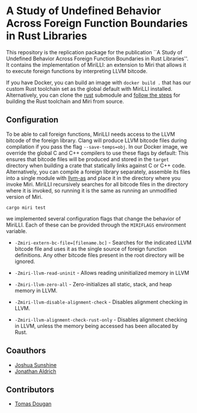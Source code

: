 # A Study of Undefined Behavior Across Foreign Function Boundaries in Rust Libraries

This repository is the replication package for the publication ``A Study of Undefined Behavior Across Foreign Function Boundaries in Rust Libraries''. It contains the implementation of MiriLLI: an extension to Miri that allows it to execute foreign functions by interpreting LLVM bitcode. 

If you have Docker, you can build an image with `docker build .` that has our custom Rust toolchain set as the global default with MiriLLI installed. Alternatively, you can clone the [rust](https://github.com/icmccorm/mirilli-rust) submodule and [follow the steps](https://rustc-dev-guide.rust-lang.org/building/how-to-build-and-run.html) for building the Rust toolchain and Miri from source. 

##  Configuration

To be able to call foreign functions, MiriLLI needs access to the LLVM bitcode of the foreign library. Clang will produce LLVM bitcode files during compilation if you pass the flag `--save-temps=obj`. In our Docker image, we override the global C and C++ compilers to use these flags by default: This ensures that bitcode files will be produced and stored in the `target` directory when building a crate that statically links against C or C++ code. Alternatively, you can compile a foreign library separately, assemble its files into a single module with [llvm-as](https://llvm.org/docs/CommandGuide/llvm-as.html) and place it in the directory where you invoke Miri. MiriLLI recursively searches for all bitcode files in the directory where it is invoked, so running it is the same as running an unmodified version of Miri.
```
cargo miri test
```

we implemented several configuration flags that change the behavior of MiriLLI. Each of these can be provided through the `MIRIFLAGS` environment variable.

* `-Zmiri-extern-bc-file=[filename.bc]` - Searches for the indicated LLVM bitcode file and uses it as the single source of foreign function definitions. Any other bitcode files present in the root directory will be ignored.

* `-Zmiri-llvm-read-uninit` - Allows reading uninitialized memory in LLVM

* `-Zmiri-llvm-zero-all` - Zero-initializes all static, stack, and heap memory in LLVM. 

* `-Zmiri-llvm-disable-alignment-check` - Disables alignment checking in LLVM.

* `-Zmiri-llvm-alignment-check-rust-only` - Disables alignment checking in LLVM, unless the memory being accessed has been allocated by Rust.

## Coauthors
* [Joshua Sunshine](https://www.cs.cmu.edu/~jssunshi/)
* [Jonathan Aldrich](https://www.cs.cmu.edu/~aldrich/)

## Contributors
* [Tomas Dougan](https://github.com/taurreco)
